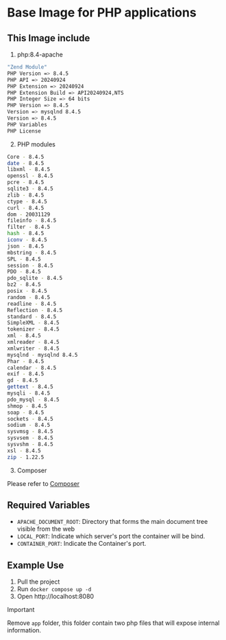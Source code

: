 # Base Image for PHP applications

## This Image include

1. php:8.4-apache
```bash
"Zend Module"
PHP Version => 8.4.5
PHP API => 20240924
PHP Extension => 20240924
PHP Extension Build => API20240924,NTS
PHP Integer Size => 64 bits
PHP Version => 8.4.5
Version => mysqlnd 8.4.5
Version => 8.4.5
PHP Variables
PHP License
```

2. PHP modules
```bash
Core - 8.4.5
date - 8.4.5
libxml - 8.4.5
openssl - 8.4.5
pcre - 8.4.5
sqlite3 - 8.4.5
zlib - 8.4.5
ctype - 8.4.5
curl - 8.4.5
dom - 20031129
fileinfo - 8.4.5
filter - 8.4.5
hash - 8.4.5
iconv - 8.4.5
json - 8.4.5
mbstring - 8.4.5
SPL - 8.4.5
session - 8.4.5
PDO - 8.4.5
pdo_sqlite - 8.4.5
bz2 - 8.4.5
posix - 8.4.5
random - 8.4.5
readline - 8.4.5
Reflection - 8.4.5
standard - 8.4.5
SimpleXML - 8.4.5
tokenizer - 8.4.5
xml - 8.4.5
xmlreader - 8.4.5
xmlwriter - 8.4.5
mysqlnd - mysqlnd 8.4.5
Phar - 8.4.5
calendar - 8.4.5
exif - 8.4.5
gd - 8.4.5
gettext - 8.4.5
mysqli - 8.4.5
pdo_mysql - 8.4.5
shmop - 8.4.5
soap - 8.4.5
sockets - 8.4.5
sodium - 8.4.5
sysvmsg - 8.4.5
sysvsem - 8.4.5
sysvshm - 8.4.5
xsl - 8.4.5
zip - 1.22.5
```

3. Composer

Please refer to [Composer](https://hub.docker.com/_/composer)

## Required Variables
* ```APACHE_DOCUMENT_ROOT```: Directory that forms the main document tree visible from the web
* ```LOCAL_PORT```: Indicate which server's port the container will be bind.
* ```CONTAINER_PORT```: Indicate the Container's port.

## Example Use

1. Pull the project 
2. Run `docker compose up -d`
3. Open http://localhost:8080

> [!IMPORTANT]
> Remove `app` folder, this folder contain two php files that will expose internal information.  
